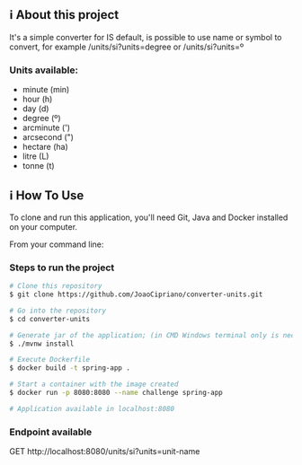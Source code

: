 ## :information_source: About this project
It's a simple converter for IS default, is possible to use name or symbol to convert, for example /units/si?units=degree or /units/si?units=º  
### Units available:
- minute (min)
- hour (h)
- day (d)
- degree (º)
- arcminute (')
- arcsecond (")
- hectare (ha)
- litre (L)
- tonne (t)
 

## :information_source: How To Use

To clone and run this application, you'll need Git, Java and Docker installed on your computer.

From your command line:

### Steps to run the project

```bash
# Clone this repository
$ git clone https://github.com/JoaoCipriano/converter-units.git

# Go into the repository
$ cd converter-units

# Generate jar of the application; (in CMD Windows terminal only is necessary "mvnw install" )
$ ./mvnw install 

# Execute Dockerfile
$ docker build -t spring-app .

# Start a container with the image created
$ docker run -p 8080:8080 --name challenge spring-app

# Application available in localhost:8080
```

### Endpoint available
GET http://localhost:8080/units/si?units=unit-name
